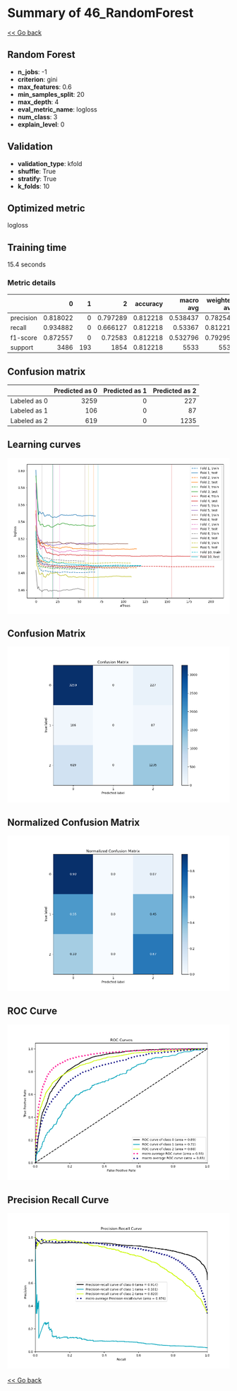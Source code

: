 # Summary of 46_RandomForest

[<< Go back](../README.md)


## Random Forest
- **n_jobs**: -1
- **criterion**: gini
- **max_features**: 0.6
- **min_samples_split**: 20
- **max_depth**: 4
- **eval_metric_name**: logloss
- **num_class**: 3
- **explain_level**: 0

## Validation
 - **validation_type**: kfold
 - **shuffle**: True
 - **stratify**: True
 - **k_folds**: 10

## Optimized metric
logloss

## Training time

15.4 seconds

### Metric details
|           |           0 |   1 |           2 |   accuracy |   macro avg |   weighted avg |   logloss |
|:----------|------------:|----:|------------:|-----------:|------------:|---------------:|----------:|
| precision |    0.818022 |   0 |    0.797289 |   0.812218 |    0.538437 |       0.782541 |  0.503553 |
| recall    |    0.934882 |   0 |    0.666127 |   0.812218 |    0.53367  |       0.812218 |  0.503553 |
| f1-score  |    0.872557 |   0 |    0.72583  |   0.812218 |    0.532796 |       0.792955 |  0.503553 |
| support   | 3486        | 193 | 1854        |   0.812218 | 5533        |    5533        |  0.503553 |


## Confusion matrix
|              |   Predicted as 0 |   Predicted as 1 |   Predicted as 2 |
|:-------------|-----------------:|-----------------:|-----------------:|
| Labeled as 0 |             3259 |                0 |              227 |
| Labeled as 1 |              106 |                0 |               87 |
| Labeled as 2 |              619 |                0 |             1235 |

## Learning curves
![Learning curves](learning_curves.png)
## Confusion Matrix

![Confusion Matrix](confusion_matrix.png)


## Normalized Confusion Matrix

![Normalized Confusion Matrix](confusion_matrix_normalized.png)


## ROC Curve

![ROC Curve](roc_curve.png)


## Precision Recall Curve

![Precision Recall Curve](precision_recall_curve.png)



[<< Go back](../README.md)
